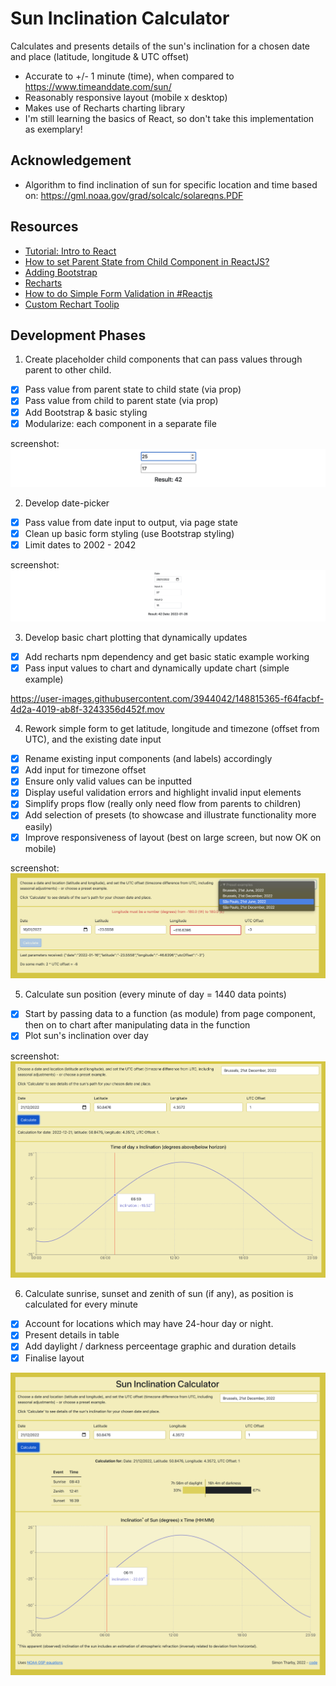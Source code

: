 # Sun Inclination Calculator
Calculates and presents details of the sun's inclination for a chosen date and place (latitude, longitude & UTC offset)
- Accurate to +/- 1 minute (time), when compared to https://www.timeanddate.com/sun/
- Reasonably responsive layout (mobile x desktop)
- Makes use of Recharts charting library
- I'm still learning the basics of React, so don't take this implementation as exemplary!

## Acknowledgement
- Algorithm to find inclination of sun for specific location and time based on: https://gml.noaa.gov/grad/solcalc/solareqns.PDF

## Resources
- [Tutorial: Intro to React](https://reactjs.org/tutorial/tutorial.html)
- [How to set Parent State from Child Component in ReactJS?](https://www.geeksforgeeks.org/how-to-set-parent-state-from-children-component-in-reactjs/)
- [Adding Bootstrap](https://create-react-app.dev/docs/adding-bootstrap/)
- [Recharts](https://recharts.org/en-US/)
- [How to do Simple Form Validation in #Reactjs](https://learnetto.com/blog/react-form-validation)
- [Custom Rechart Toolip](https://github.com/recharts/recharts/issues/275)


## Development Phases
1. Create placeholder child components that can pass values through parent to other child.
- [x] Pass value from parent state to child state (via prop)
- [x] Pass value from child to parent state (via prop)
- [x] Add Bootstrap & basic styling
- [x] Modularize: each component in a separate file
  
screenshot:  
![basic](https://github.com/jinjagit/react-sunpos/blob/main/img/basic.png)
  
2. Develop date-picker
- [x] Pass value from date input to output, via page state
- [x] Clean up basic form styling (use Bootstrap styling)
- [x] Limit dates to 2002 - 2042
  
screenshot:  
![basic chart](https://github.com/jinjagit/react-sunpos/blob/main/img/datepicker.png)
  
3. Develop basic chart plotting that dynamically updates
- [x] Add recharts npm dependency and get basic static example working
- [x] Pass input values to chart and dynamically update chart (simple example)
  
https://user-images.githubusercontent.com/3944042/148815365-f64facbf-4d2a-4019-ab8f-3243356d452f.mov
  
4. Rework simple form to get latitude, longitude and timezone (offset from UTC), and the existing date input
- [x] Rename existing input components (and labels) accordingly
- [x] Add input for timezone offset
- [x] Ensure only valid values can be inputted
- [x] Display useful validation errors and highlight invalid input elements
- [x] Simplify props flow (really only need flow from parents to children)
- [x] Add selection of presets (to showcase and illustrate functionality more easily)
- [x] Improve responsiveness of layout (best on large screen, but now OK on mobile)

screenshot:  
![form](https://github.com/jinjagit/react-sunpos/blob/main/img/form.png)
  
5. Calculate sun position (every minute of day = 1440 data points)  
- [x] Start by passing data to a function (as module) from page component, then on to chart after manipulating data in the function  
- [x] Plot sun's inclination over day

screenshot:  
![chart](https://github.com/jinjagit/react-sunpos/blob/main/img/chart.png)

6. Calculate sunrise, sunset and zenith of sun (if any), as position is calculated for every minute
- [x] Account for locations which may have 24-hour day or night.  
- [x] Present details in table
- [x] Add daylight / darkness perceentage graphic and duration details
- [x] Finalise layout

![graphic](https://github.com/jinjagit/react-sunpos/blob/main/img/graphic.png)
